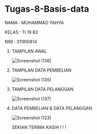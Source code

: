 # Tugas-8-Basis-data

NAMA  : MUHAMMAD YAHYA

KELAS : TI 19 B2

NIM   : 311910814


1. TAMPILAN AWAL 

    ![Screenshot (136)](https://user-images.githubusercontent.com/81598272/123514337-c0b1b700-d6bc-11eb-82bf-22a09e8b0a99.png)


2. TAMPILAN DATA PEMBELIAN 

    ![Screenshot (135)](https://user-images.githubusercontent.com/81598272/123514405-0d958d80-d6bd-11eb-842d-61086776411b.png)
    

3. TAMPILAN DATA PELANGGAN

    ![Screenshot (137)](https://user-images.githubusercontent.com/81598272/123514418-2d2cb600-d6bd-11eb-93db-fccf17c5cb0d.png)
    
    
4. DATA PEMBELIAN & DATA PELANGGAN

      ![Screenshot (123)](https://user-images.githubusercontent.com/81598272/123514468-649b6280-d6bd-11eb-876f-741011d3d0ea.png)
      
      
      SEKIAN TERIMA KASIH ! ! ! 
